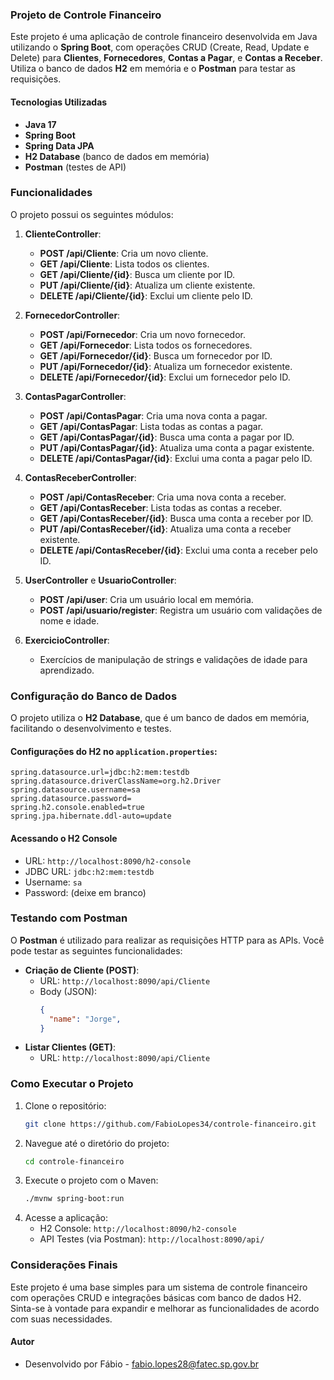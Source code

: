 ### Projeto de Controle Financeiro

Este projeto é uma aplicação de controle financeiro desenvolvida em Java utilizando o **Spring Boot**, com operações CRUD (Create, Read, Update e Delete) para **Clientes**, **Fornecedores**, **Contas a Pagar**, e **Contas a Receber**. Utiliza o banco de dados **H2** em memória e o **Postman** para testar as requisições.

#### Tecnologias Utilizadas

- **Java 17**
- **Spring Boot**
- **Spring Data JPA**
- **H2 Database** (banco de dados em memória)
- **Postman** (testes de API)

### Funcionalidades

O projeto possui os seguintes módulos:

1. **ClienteController**:
   - **POST /api/Cliente**: Cria um novo cliente.
   - **GET /api/Cliente**: Lista todos os clientes.
   - **GET /api/Cliente/{id}**: Busca um cliente por ID.
   - **PUT /api/Cliente/{id}**: Atualiza um cliente existente.
   - **DELETE /api/Cliente/{id}**: Exclui um cliente pelo ID.

2. **FornecedorController**:
   - **POST /api/Fornecedor**: Cria um novo fornecedor.
   - **GET /api/Fornecedor**: Lista todos os fornecedores.
   - **GET /api/Fornecedor/{id}**: Busca um fornecedor por ID.
   - **PUT /api/Fornecedor/{id}**: Atualiza um fornecedor existente.
   - **DELETE /api/Fornecedor/{id}**: Exclui um fornecedor pelo ID.

3. **ContasPagarController**:
   - **POST /api/ContasPagar**: Cria uma nova conta a pagar.
   - **GET /api/ContasPagar**: Lista todas as contas a pagar.
   - **GET /api/ContasPagar/{id}**: Busca uma conta a pagar por ID.
   - **PUT /api/ContasPagar/{id}**: Atualiza uma conta a pagar existente.
   - **DELETE /api/ContasPagar/{id}**: Exclui uma conta a pagar pelo ID.

4. **ContasReceberController**:
   - **POST /api/ContasReceber**: Cria uma nova conta a receber.
   - **GET /api/ContasReceber**: Lista todas as contas a receber.
   - **GET /api/ContasReceber/{id}**: Busca uma conta a receber por ID.
   - **PUT /api/ContasReceber/{id}**: Atualiza uma conta a receber existente.
   - **DELETE /api/ContasReceber/{id}**: Exclui uma conta a receber pelo ID.

5. **UserController** e **UsuarioController**:
   - **POST /api/user**: Cria um usuário local em memória.
   - **POST /api/usuario/register**: Registra um usuário com validações de nome e idade.

6. **ExercicioController**:
   - Exercícios de manipulação de strings e validações de idade para aprendizado.

### Configuração do Banco de Dados

O projeto utiliza o **H2 Database**, que é um banco de dados em memória, facilitando o desenvolvimento e testes. 

#### Configurações do H2 no `application.properties`:

```properties
spring.datasource.url=jdbc:h2:mem:testdb
spring.datasource.driverClassName=org.h2.Driver
spring.datasource.username=sa
spring.datasource.password=
spring.h2.console.enabled=true
spring.jpa.hibernate.ddl-auto=update
```

#### Acessando o H2 Console

- URL: `http://localhost:8090/h2-console`
- JDBC URL: `jdbc:h2:mem:testdb`
- Username: `sa`
- Password: (deixe em branco)

### Testando com Postman

O **Postman** é utilizado para realizar as requisições HTTP para as APIs. Você pode testar as seguintes funcionalidades:

- **Criação de Cliente (POST)**:
  - URL: `http://localhost:8090/api/Cliente`
  - Body (JSON):
    ```json
    {
      "name": "Jorge",
    }
    ```
- **Listar Clientes (GET)**:
  - URL: `http://localhost:8090/api/Cliente`

### Como Executar o Projeto

1. Clone o repositório:
   ```bash
   git clone https://github.com/FabioLopes34/controle-financeiro.git
   ```
2. Navegue até o diretório do projeto:
   ```bash
   cd controle-financeiro
   ```
3. Execute o projeto com o Maven:
   ```bash
   ./mvnw spring-boot:run
   ```
4. Acesse a aplicação:
   - H2 Console: `http://localhost:8090/h2-console`
   - API Testes (via Postman): `http://localhost:8090/api/`

### Considerações Finais

Este projeto é uma base simples para um sistema de controle financeiro com operações CRUD e integrações básicas com banco de dados H2. Sinta-se à vontade para expandir e melhorar as funcionalidades de acordo com suas necessidades.

#### Autor

- Desenvolvido por Fábio - fabio.lopes28@fatec.sp.gov.br
